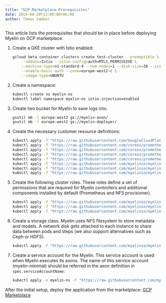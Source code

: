 ```yaml
---
title: "GCP Marketplace Prerequisites"
date: 2019-09-20T13:00:00+06:00
author: Tamas Jambor
---
```


This article lists the prerequisites that should be in place before deploying
Myelin on GCP marketplace.

1. Create a GKE cluster with Istio enabled:

    ```bash
    gcloud beta container clusters create test-cluster --preemptible \
        --addons=Istio --istio-config=auth=MTLS_PERMISSIVE \
        --machine-type=n1-standard-4 --num-nodes=1 --disk-size=30 --issue-client-certificate \
        --enable-basic-auth --zone=europe-west2-c \
        --image-type=UBUNTU
    ```

2. Create a namespace:

    ```bash
    kubectl create ns myelin-ns
    kubectl label namespace myelin-ns istio-injection=enabled
    ```
    
3. Create two bucket for Myelin to save logs into.

    ```bash
    gsutil mb -l europe-west2 gs://myelin-axon/ 
    gsutil mb -l europe-west2 gs://myelin-deployer/
    ```
 
    
4. Create the necessary customer resource definitions:

    ```bash
    kubectl apply -f "https://raw.githubusercontent.com/GoogleCloudPlatform/marketplace-k8s-app-tools/master/crd/app-crd.yaml"
	kubectl apply -f "https://raw.githubusercontent.com/coreos/prometheus-operator/master/example/prometheus-operator-crd/alertmanager.crd.yaml"
	kubectl apply -f "https://raw.githubusercontent.com/coreos/prometheus-operator/master/example/prometheus-operator-crd/prometheus.crd.yaml"
	kubectl apply -f "https://raw.githubusercontent.com/coreos/prometheus-operator/master/example/prometheus-operator-crd/prometheusrule.crd.yaml"
	kubectl apply -f "https://raw.githubusercontent.com/coreos/prometheus-operator/master/example/prometheus-operator-crd/servicemonitor.crd.yaml"
	kubectl apply -f "https://raw.githubusercontent.com/myelinio/myelin-gcp-marketplace/master/myelin/crd/myelin.axon.crd.yaml"
	kubectl apply -f "https://raw.githubusercontent.com/myelinio/myelin-gcp-marketplace/master/myelin/crd/myelin.deployer.crd.yaml"
	kubectl apply -f "https://raw.githubusercontent.com/myelinio/myelin-gcp-marketplace/master/myelin/crd/myelin.workflow.crd.yaml"
    ```
5. Create the following cluster roles. These roles define a set of permissions that are
required for Myelin controllers and additional components installed by default
(Prometheus and NFS provisioner).

    ```bash
    kubectl apply -f "https://raw.githubusercontent.com/myelinio/myelin-gcp-marketplace/master/myelin/deployer/role/axon-controller-role.yaml"
	kubectl apply -f "https://raw.githubusercontent.com/myelinio/myelin-gcp-marketplace/master/myelin/deployer/role/prometheus-operator-role.yaml"
	kubectl apply -f "https://raw.githubusercontent.com/myelinio/myelin-gcp-marketplace/master/myelin/deployer/role/nfs-provisioner-role.yaml"
	```
	
6. Create a storage class. Myelin uses NFS filesystem to store metadata and
models. A network disk gets attached to each instance to share data between pods and
steps (we also support alternatives such as Ceph or HDFS).

    ```bash
	kubectl apply -f "https://raw.githubusercontent.com/myelinio/myelin-gcp-marketplace/master/myelin/deployer/role/nfs-provisioner-storageclass.yaml"
    ```
    
7. Create a service account for the Myelin. This service account 
is used when Myelin executes its axons. The name of this service account (myelin-minimal)
should be referred in the axon definition in `spec.serviceAccountName`:

    ```bash
    kubectl apply -n myelin-ns -f "https://raw.githubusercontent.com/myelinio/myelin-gcp-marketplace/master/myelin/deployer/role/myelin-minimal-role.yaml"
    ```
    
After the initial setup, deploy the application from the marketplace: [GCP Marketplace](https://console.cloud.google.com/marketplace/details/myelin-public/myelin)